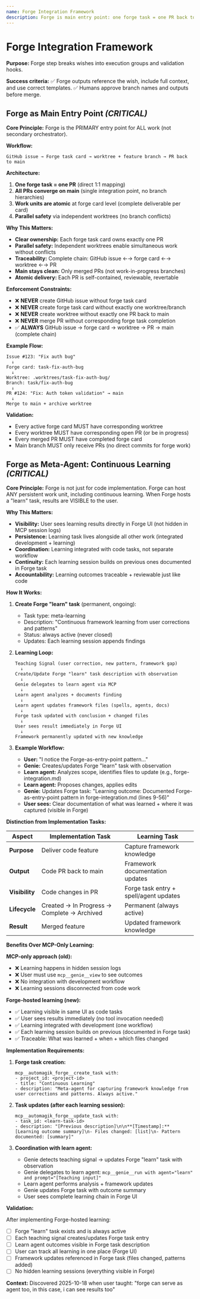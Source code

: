 ```yaml
---
name: Forge Integration Framework
description: Forge is main entry point: one forge task = one PR back to main
---
```


# Forge Integration Framework

**Purpose:** Forge step breaks wishes into execution groups and validation hooks.

**Success criteria:**
✅ Forge outputs reference the wish, include full context, and use correct templates.
✅ Humans approve branch names and outputs before merge.

## Forge as Main Entry Point *(CRITICAL)*

**Core Principle:** Forge is the PRIMARY entry point for ALL work (not secondary orchestrator).

**Workflow:**
```
GitHub issue → Forge task card → worktree + feature branch → PR back to main
```

**Architecture:**
1. **One forge task = one PR** (direct 1:1 mapping)
2. **All PRs converge on main** (single integration point, no branch hierarchies)
3. **Work units are atomic** at forge card level (complete deliverable per card)
4. **Parallel safety** via independent worktrees (no branch conflicts)

**Why This Matters:**
- **Clear ownership:** Each forge task card owns exactly one PR
- **Parallel safety:** Independent worktrees enable simultaneous work without conflicts
- **Traceability:** Complete chain: GitHub issue ←→ forge card ←→ worktree ←→ PR
- **Main stays clean:** Only merged PRs (not work-in-progress branches)
- **Atomic delivery:** Each PR is self-contained, reviewable, revertable

**Enforcement Constraints:**
- ❌ **NEVER** create GitHub issue without forge task card
- ❌ **NEVER** create forge task card without exactly one worktree/branch
- ❌ **NEVER** create worktree without exactly one PR back to main
- ❌ **NEVER** merge PR without corresponding forge task completion
- ✅ **ALWAYS** GitHub issue → forge card → worktree → PR → main (complete chain)

**Example Flow:**
```
Issue #123: "Fix auth bug"
  ↓
Forge card: task-fix-auth-bug
  ↓
Worktree: .worktrees/task-fix-auth-bug/
Branch: task/fix-auth-bug
  ↓
PR #124: "Fix: Auth token validation" → main
  ↓
Merge to main + archive worktree
```

**Validation:**
- Every active forge card MUST have corresponding worktree
- Every worktree MUST have corresponding open PR (or be in progress)
- Every merged PR MUST have completed forge card
- Main branch MUST only receive PRs (no direct commits for forge work)

## Forge as Meta-Agent: Continuous Learning *(CRITICAL)*

**Core Principle:** Forge is not just for code implementation. Forge can host ANY persistent work unit, including continuous learning. When Forge hosts a "learn" task, results are VISIBLE to the user.

**Why This Matters:**
- **Visibility:** User sees learning results directly in Forge UI (not hidden in MCP session logs)
- **Persistence:** Learning task lives alongside all other work (integrated development + learning)
- **Coordination:** Learning integrated with code tasks, not separate workflow
- **Continuity:** Each learning session builds on previous ones documented in Forge task
- **Accountability:** Learning outcomes traceable + reviewable just like code

**How It Works:**

1. **Create Forge "learn" task** (permanent, ongoing):
   - Task type: meta-learning
   - Description: "Continuous framework learning from user corrections and patterns"
   - Status: always active (never closed)
   - Updates: Each learning session appends findings

2. **Learning Loop:**
   ```
   Teaching Signal (user correction, new pattern, framework gap)
     ↓
   Create/Update Forge "learn" task description with observation
     ↓
   Genie delegates to learn agent via MCP
     ↓
   Learn agent analyzes + documents finding
     ↓
   Learn agent updates framework files (spells, agents, docs)
     ↓
   Forge task updated with conclusion + changed files
     ↓
   User sees result immediately in Forge UI
     ↓
   Framework permanently updated with new knowledge
   ```

3. **Example Workflow:**
   - **User:** "I notice the Forge-as-entry-point pattern..."
   - **Genie:** Creates/updates Forge "learn" task with observation
   - **Learn agent:** Analyzes scope, identifies files to update (e.g., forge-integration.md)
   - **Learn agent:** Proposes changes, applies edits
   - **Genie:** Updates Forge task: "Learning outcome: Documented Forge-as-entry-point pattern in forge-integration.md (lines 9-56)"
   - **User sees:** Clear documentation of what was learned + where it was captured (visible in Forge)

**Distinction from Implementation Tasks:**

| Aspect | Implementation Task | Learning Task |
|--------|-------------------|---------------|
| **Purpose** | Deliver code feature | Capture framework knowledge |
| **Output** | Code PR back to main | Framework documentation updates |
| **Visibility** | Code changes in PR | Forge task entry + spell/agent updates |
| **Lifecycle** | Created → In Progress → Complete → Archived | Permanent (always active) |
| **Result** | Merged feature | Updated framework knowledge |

**Benefits Over MCP-Only Learning:**

**MCP-only approach (old):**
- ❌ Learning happens in hidden session logs
- ❌ User must use `mcp__genie__view` to see outcomes
- ❌ No integration with development workflow
- ❌ Learning sessions disconnected from code work

**Forge-hosted learning (new):**
- ✅ Learning visible in same UI as code tasks
- ✅ User sees results immediately (no tool invocation needed)
- ✅ Learning integrated with development (one workflow)
- ✅ Each learning session builds on previous (documented in Forge task)
- ✅ Traceable: What was learned + when + which files changed

**Implementation Requirements:**

1. **Forge task creation:**
   ```
   mcp__automagik_forge__create_task with:
   - project_id: <project-id>
   - title: "Continuous Learning"
   - description: "Meta-agent for capturing framework knowledge from user corrections and patterns. Always active."
   ```

2. **Task updates (after each learning session):**
   ```
   mcp__automagik_forge__update_task with:
   - task_id: <learn-task-id>
   - description: "[Previous description]\n\n**[Timestamp]:** [Learning outcome summary]\n- Files changed: [list]\n- Pattern documented: [summary]"
   ```

3. **Coordination with learn agent:**
   - Genie detects teaching signal → updates Forge "learn" task with observation
   - Genie delegates to learn agent: `mcp__genie__run with agent="learn" and prompt="[Teaching input]"`
   - Learn agent performs analysis + framework updates
   - Genie updates Forge task with outcome summary
   - User sees complete learning chain in Forge UI

**Validation:**

After implementing Forge-hosted learning:
- [ ] Forge "learn" task exists and is always active
- [ ] Each teaching signal creates/updates Forge task entry
- [ ] Learn agent outcomes visible in Forge task description
- [ ] User can track all learning in one place (Forge UI)
- [ ] Framework updates referenced in Forge task (files changed, patterns added)
- [ ] No hidden learning sessions (everything visible in Forge)

**Context:** Discovered 2025-10-18 when user taught: "forge can serve as agent too, in this case, i can see results too"
